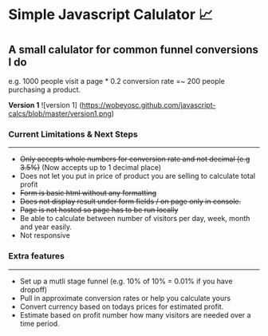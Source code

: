 # Simple Javascript Calulator :chart_with_upwards_trend:

## A small calulator for common funnel conversions I do

e.g. 1000 people visit a page * 0.2 conversion rate =~ 200 people purchasing a product. 

**Version 1**
![version 1]
(https://wobeyosc.github.com/javascript-calcs/blob/master/version1.png)

### Current Limitations & Next Steps
--- 

* ~~Only accepts whole numbers for conversion rate and not decimal (e.g 3.5%)~~
(Now accepts up to 1 decimal place)
* Does not let you put in price of product you are selling to calculate total profit
* ~~Form is basic html without any formatting~~
* ~~Does not display result under form fields / on page only in console.~~
* ~~Page is not hosted so page has to be run locally~~
* Be able to calculate between number of visitors per day, week, month and year easily.
* Not responsive

### Extra features
---
* Set up a mutli stage funnel (e.g. 10% of 10% = 0.01% if you have dropoff)
* Pull in approximate conversion rates or help you calculate yours
* Convert currency based on todays prices for estimated profit.
* Estimate based on profit number how many visitors are needed over a time period.
